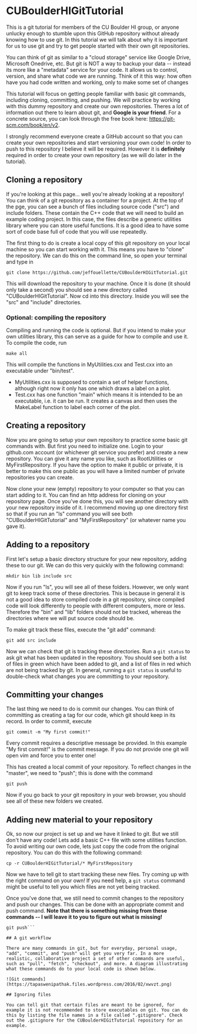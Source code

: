 # CUBoulderHIGitTutorial
This is a git tutorial for members of the CU Boulder HI group, or anyone unlucky enough to stumble upon this GitHub repository without already knowing how to use git. In this tutorial we will talk about why it is important for us to use git and try to get people started with their own git repositories.

You can think of git as similar to a "cloud storage" service like Google Drive, Microsoft Onedrive, etc. But git is NOT a way to backup your data -- instead its more like a "metadata" service for your code. It allows us to control, version, and share what code we are running. Think of it this way: how often have you had code written and working, only to make some set of changes 

This tutorial will focus on getting people familiar with basic git commands, including cloning, committing, and pushing. We will practice by working with this dummy repository and create our own repositories. Theres a lot of information out there to learn about git, and **Google is your friend**. For a concrete source, you can look through the free book here: https://git-scm.com/book/en/v2.

I strongly recommend everyone create a GitHub account so that you can create your own repositories and start versioning your own code! In order to push to this repository I believe it will be required. However it is **definitely** required in order to create your own repository (as we will do later in the tutorial).

## Cloning a repository

If you're looking at this page... well you're already looking at a repository! You can think of a git repository as a container for a project. At the top of the pge, you can see a bunch of files including source code ("src") and include folders. These contain the C++ code that we will need to build an example coding project. In this case, the files describe a generic utilities library where you can store useful functions. It is a good idea to have some sort of code base full of code that you will use repeatedly.

The first thing to do is create a local copy of this git repository on your local machine so you can start working with it. This means you have to "clone" the repository. We can do this on the command line, so open your terminal and type in

```git clone https://github.com/jeffouellette/CUBoulderHIGitTutorial.git```

This will download the repository to your machine. Once it is done (it should only take a second) you should see a new directory called "CUBoulderHIGitTutorial". Now cd into this directory. Inside you will see the "src" and "include" directories.

### Optional: compiling the repository
Compiling and running the code is optional. But if you intend to make your own utilities library, this can serve as a guide for how to compile and use it. To compile the code, run

```make all```

This will compile the functions in MyUtilities.cxx and Test.cxx into an executable under "bin/test".
* MyUtilities.cxx is supposed to contain a set of helper functions, although right now it only has one which draws a label on a plot.
* Test.cxx has one function "main" which means it is intended to be an executable, i.e. it can be run. It creates a canvas and then uses the MakeLabel function to label each corner of the plot.

## Creating a repository
Now you are going to setup your own repository to practice some basic git commands with. But first you need to initialize one. Login to your github.com account (or whichever git service you prefer) and create a new repository. You can give it any name you like, such as RootUtilities or MyFirstRepository. If you have the option to make it public or private, it is better to make this one public as you will have a limited number of private repositories you can create.

Now clone your new (empty) repository to your computer so that you can start adding to it. You can find an http address for cloning on your repository page. Once you've done this, you will see another directory with your new repository inside of it. I recommend moving up one directory first so that if you run an "ls" command you will see both "CUBoulderHIGitTutorial" and "MyFirstRepository" (or whatever name you gave it).

## Adding to a repository

First let's setup a basic directory structure for your new repository, adding these to our git. We can do this very quickly with the following command:

```mkdir bin lib include src```

Now if you run "ls", you will see all of these folders. However, we only want git to keep track some of these directories. This is because in general it is not a good idea to store compiled code in a git repository, since compiled code will look differently to people with different computers, more or less. Therefore the "bin" and "lib" folders should not be tracked, whereas the directories where we will put source code should be.

To make git track these files, execute the "git add" command:

```git add src include```

Now we can check that git is tracking these directories. Run a ```git status``` to ask git what has been updated in the repository. You should see both a list of files in green which have been added to git, and a list of files in red which are not being tracked by git. In general, running a ```git status``` is useful to double-check what changes you are committing to your repository.

## Committing your changes

The last thing we need to do is commit our changes. You can think of committing as creating a tag for our code, which git should keep in its record. In order to commit, execute

```git commit -m "My first commit!"```

Every commit requires a descriptive message be provided. In this example "My first commit!" is the commit message. If you do not provide one git will open vim and force you to enter one!

This has created a local commit of your repository. To reflect changes in the "master", we need to "push"; this is done with the command 

```git push```

Now if you go back to your git repository in your web browser, you should see all of these new folders we created.

## Adding new material to your repository

Ok, so now our project is set up and we have it linked to git. But we still don't have any code! Lets add a basic C++ file with some utilities function. To avoid writing our own code, lets just copy the code from the original repository. You can do this with the following command:

```cp -r CUBoulderHIGitTutorial/* MyFirstRepository```

Now we have to tell git to start tracking these new files. Try coming up with the right command on your own! If you need help, a ```git status``` command might be useful to tell you which files are not yet being tracked.

Once you've done that, we still need to commit changes to the repository and push our changes. This can be done with an appropriate commit and push command.
**Note that there is something missing from these commands -- I will leave it to you to figure out what is missing!**

```git commit
git push```

## A git workflow

There are many commands in git, but for everyday, personal usage, "add", "commit", and "push" will get you very far. In a more realistic, collaborative project a set of other commands are useful, such as "pull", "fetch", "checkout", and more. A diagram illustrating what these commands do to your local code is shown below.

![Git commands](https://tapaswenipathak.files.wordpress.com/2016/02/xwvzt.png)

## Ignoring files

You can tell git that certain files are meant to be ignored, for example it is not recommended to store executables on git. You can do this by listing the file names in a file called ".gitignore". Check out the .gitignore for the CUBoulderHIGitTutorial repository for an example.
